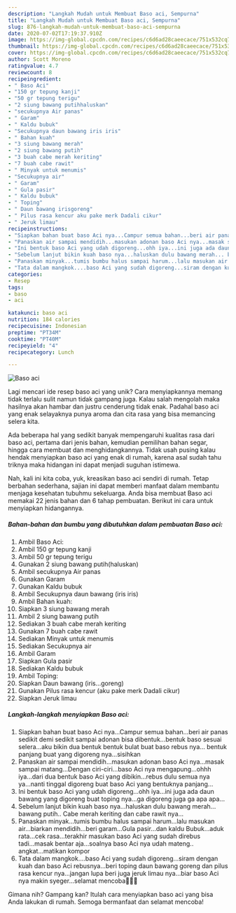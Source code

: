 ```yaml
---
description: "Langkah Mudah untuk Membuat Baso aci, Sempurna"
title: "Langkah Mudah untuk Membuat Baso aci, Sempurna"
slug: 876-langkah-mudah-untuk-membuat-baso-aci-sempurna
date: 2020-07-02T17:19:37.910Z
image: https://img-global.cpcdn.com/recipes/c6d6ad28caeecace/751x532cq70/baso-aci-foto-resep-utama.jpg
thumbnail: https://img-global.cpcdn.com/recipes/c6d6ad28caeecace/751x532cq70/baso-aci-foto-resep-utama.jpg
cover: https://img-global.cpcdn.com/recipes/c6d6ad28caeecace/751x532cq70/baso-aci-foto-resep-utama.jpg
author: Scott Moreno
ratingvalue: 4.7
reviewcount: 8
recipeingredient:
- " Baso Aci"
- "150 gr tepung kanji"
- "50 gr tepung terigu"
- "2 siung bawang putihhaluskan"
- "secukupnya Air panas"
- " Garam"
- " Kaldu bubuk"
- "Secukupnya daun bawang iris iris"
- " Bahan kuah"
- "3 siung bawang merah"
- "2 siung bawang putih"
- "3 buah cabe merah keriting"
- "7 buah cabe rawit"
- " Minyak untuk menumis"
- "Secukupnya air"
- " Garam"
- " Gula pasir"
- " Kaldu bubuk"
- " Toping"
- " Daun bawang irisgoreng"
- " Pilus rasa kencur aku pake merk Dadali cikur"
- " Jeruk limau"
recipeinstructions:
- "Siapkan bahan buat baso Aci nya...Campur semua bahan...beri air panas sedikit demi sedikit sampai adonan bisa dibentuk...bentuk baso sesuai selera...aku bikin dua bentuk bentuk bulat buat baso rebus nya... bentuk panjang buat yang digoreng nya...sisihkan"
- "Panaskan air sampai mendidih...masukan adonan baso Aci nya...masak sampai matang...Dengan ciri-ciri...baso Aci nya mengapung...ohhh iya...dari dua bentuk baso Aci yang dibikin...rebus dulu semua nya ya...nanti tinggal digoreng buat baso Aci yang bentuknya panjang..."
- "Ini bentuk baso Aci yang udah digoreng...ohh iya...ini juga ada daun bawang yang digoreng buat toping nya...ga digoreng juga ga apa apa..."
- "Sebelum lanjut bikin kuah baso nya...haluskan dulu bawang merah... bawang putih.. Cabe merah keriting dan cabe rawit nya..."
- "Panaskan minyak...tumis bumbu halus sampai harum...lalu masukan air...biarkan mendidih...beri garam...Gula pasir...dan kaldu Bubuk...aduk rata...cek rasa...terakhir masukan baso Aci yang sudah direbus tadi...masak bentar aja...soalnya baso Aci nya udah mateng.. angkat...matikan kompor"
- "Tata dalam mangkok....baso Aci yang sudah digoreng...siram dengan kuah dan baso Aci rebusnya...beri toping daun bawang goreng dan pilus rasa kencur nya...jangan lupa beri juga jeruk limau nya...biar baso Aci nya makin syeger...selamat mencoba🤗🌸🌼"
categories:
- Resep
tags:
- baso
- aci

katakunci: baso aci 
nutrition: 184 calories
recipecuisine: Indonesian
preptime: "PT34M"
cooktime: "PT40M"
recipeyield: "4"
recipecategory: Lunch

---
```



![Baso aci](https://img-global.cpcdn.com/recipes/c6d6ad28caeecace/751x532cq70/baso-aci-foto-resep-utama.jpg)

Lagi mencari ide resep baso aci yang unik? Cara menyiapkannya memang tidak terlalu sulit namun tidak gampang juga. Kalau salah mengolah maka hasilnya akan hambar dan justru cenderung tidak enak. Padahal baso aci yang enak selayaknya punya aroma dan cita rasa yang bisa memancing selera kita.

Ada beberapa hal yang sedikit banyak mempengaruhi kualitas rasa dari baso aci, pertama dari jenis bahan, kemudian pemilihan bahan segar, hingga cara membuat dan menghidangkannya. Tidak usah pusing kalau hendak menyiapkan baso aci yang enak di rumah, karena asal sudah tahu triknya maka hidangan ini dapat menjadi suguhan istimewa.




Nah, kali ini kita coba, yuk, kreasikan baso aci sendiri di rumah. Tetap berbahan sederhana, sajian ini dapat memberi manfaat dalam membantu menjaga kesehatan tubuhmu sekeluarga. Anda bisa membuat Baso aci memakai 22 jenis bahan dan 6 tahap pembuatan. Berikut ini cara untuk menyiapkan hidangannya.

<!--inarticleads1-->

##### Bahan-bahan dan bumbu yang dibutuhkan dalam pembuatan Baso aci:

1. Ambil  Baso Aci:
1. Ambil 150 gr tepung kanji
1. Ambil 50 gr tepung terigu
1. Gunakan 2 siung bawang putih(haluskan)
1. Ambil secukupnya Air panas
1. Gunakan  Garam
1. Gunakan  Kaldu bubuk
1. Ambil Secukupnya daun bawang (iris iris)
1. Ambil  Bahan kuah:
1. Siapkan 3 siung bawang merah
1. Ambil 2 siung bawang putih
1. Sediakan 3 buah cabe merah keriting
1. Gunakan 7 buah cabe rawit
1. Sediakan  Minyak untuk menumis
1. Sediakan Secukupnya air
1. Ambil  Garam
1. Siapkan  Gula pasir
1. Sediakan  Kaldu bubuk
1. Ambil  Toping:
1. Siapkan  Daun bawang (iris...goreng)
1. Gunakan  Pilus rasa kencur (aku pake merk Dadali cikur)
1. Siapkan  Jeruk limau




<!--inarticleads2-->

##### Langkah-langkah menyiapkan Baso aci:

1. Siapkan bahan buat baso Aci nya...Campur semua bahan...beri air panas sedikit demi sedikit sampai adonan bisa dibentuk...bentuk baso sesuai selera...aku bikin dua bentuk bentuk bulat buat baso rebus nya... bentuk panjang buat yang digoreng nya...sisihkan
1. Panaskan air sampai mendidih...masukan adonan baso Aci nya...masak sampai matang...Dengan ciri-ciri...baso Aci nya mengapung...ohhh iya...dari dua bentuk baso Aci yang dibikin...rebus dulu semua nya ya...nanti tinggal digoreng buat baso Aci yang bentuknya panjang...
1. Ini bentuk baso Aci yang udah digoreng...ohh iya...ini juga ada daun bawang yang digoreng buat toping nya...ga digoreng juga ga apa apa...
1. Sebelum lanjut bikin kuah baso nya...haluskan dulu bawang merah... bawang putih.. Cabe merah keriting dan cabe rawit nya...
1. Panaskan minyak...tumis bumbu halus sampai harum...lalu masukan air...biarkan mendidih...beri garam...Gula pasir...dan kaldu Bubuk...aduk rata...cek rasa...terakhir masukan baso Aci yang sudah direbus tadi...masak bentar aja...soalnya baso Aci nya udah mateng.. angkat...matikan kompor
1. Tata dalam mangkok....baso Aci yang sudah digoreng...siram dengan kuah dan baso Aci rebusnya...beri toping daun bawang goreng dan pilus rasa kencur nya...jangan lupa beri juga jeruk limau nya...biar baso Aci nya makin syeger...selamat mencoba🤗🌸🌼




Gimana nih? Gampang kan? Itulah cara menyiapkan baso aci yang bisa Anda lakukan di rumah. Semoga bermanfaat dan selamat mencoba!
